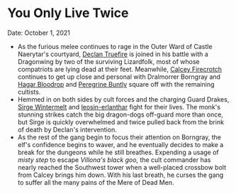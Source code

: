 # You Only Live Twice

Date: October 1, 2021

- As the furious melee continues to rage in the Outer Ward of Castle Naerytar's courtyard, [Declan Truefire](../Characters/Declan%20Truefire/%21index.md) is joined in his battle with a Dragonwing by two of the surviving Lizardfolk, most of whose compatriots are lying dead at their feet. Meanwhile, [Calcey Firecrotch](../Characters/Calcey%20Firecrotch/%21index.md) continues to get up close and personal with Dralmorrer Borngray and [Hagar Bloodrop](../Characters/Hagar%20Bloodrop/%21index.md) and [Peregrine Buntly](../Characters/Peregrine%20Buntly/%21index.md) square off with the remaining cultists.
- Hemmed in on both sides by cult forces and the charging Guard Drakes, [Sirge Wintermelt](../Characters/Sirge%20Wintermelt/%21index.md) and [leosin-erlanthar](../npcs/leosin-erlanthar.md) fight for their lives. The monk's stunning strikes catch the big dragon-dogs off-guard more than once, but Sirge is quickly overwhelmed and twice pulled back from the brink of death by Declan's intervention.
- As the rest of the gang begin to focus their attention on Borngray, the elf's confidence begins to waver, and he eventually decides to make a break for the dungeons while he still breathes. Expending a usage of *misty step* to escape *Villona's black goo,* the cult commander has nearly reached the Southwest tower when a well-placed crossbow bolt from Calcey brings him down. With his last breath, he curses the gang to suffer all the many pains of the Mere of Dead Men.